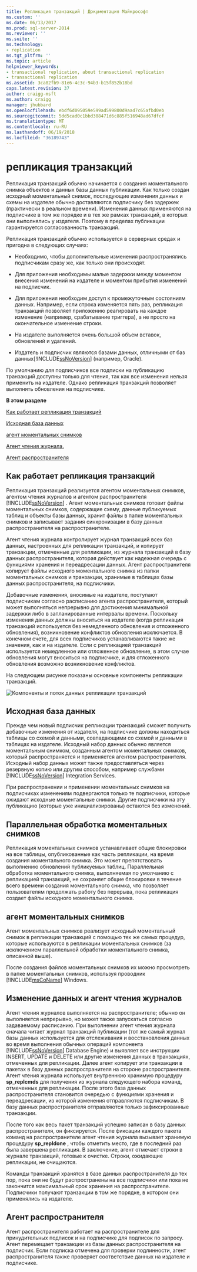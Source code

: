 ```yaml
---
title: Репликация транзакций | Документация Майкрософт
ms.custom: ''
ms.date: 06/13/2017
ms.prod: sql-server-2014
ms.reviewer: ''
ms.suite: ''
ms.technology:
- replication
ms.tgt_pltfrm: ''
ms.topic: article
helpviewer_keywords:
- transactional replication, about transactional replication
- transactional replication
ms.assetid: 3ca82fb9-81e6-4c3c-94b3-b15f852b18bd
caps.latest.revision: 37
author: craigg-msft
ms.author: craigg
manager: jhubbard
ms.openlocfilehash: ebdf6d095059e599ad599800d9aad7c65afbd0eb
ms.sourcegitcommit: 5dd5cad0c1bbd308471d6c885f516948ad67dfcf
ms.translationtype: MT
ms.contentlocale: ru-RU
ms.lasthandoff: 06/19/2018
ms.locfileid: "36189743"
---
```

# <a name="transactional-replication"></a>репликация транзакций
  Репликация транзакций обычно начинается с создания моментального снимка объектов и данных базы данных публикации. Как только создан исходный моментальный снимок, последующие изменения данных и схемы на издателе обычно доставляются подписчику без задержек (практически в реальном времени). Изменения данных применяются на подписчике в том же порядке и в тех же рамках транзакций, в которых они выполнялись у издателя. Поэтому в пределах публикации гарантируется согласованность транзакций.  
  
 Репликация транзакций обычно используется в серверных средах и пригодна в следующих случаях:  
  
-   Необходимо, чтобы дополнительные изменения распространялись подписчикам сразу же, как только они происходят.  
  
-   Для приложения необходимы малые задержки между моментом внесения изменений на издателе и моментом прибытия изменений на подписчик.  
  
-   Для приложения необходим доступ к промежуточным состояниям данных. Например, если строка изменяется пять раз, репликация транзакций позволяет приложению реагировать на каждое изменение (например, срабатывание триггера), а не просто на окончательное изменение строки.  
  
-   На издателе выполняется очень большой объем вставок, обновлений и удалений.  
  
-   Издатель и подписчик являются базами данных, отличными от баз данных[!INCLUDE[ssNoVersion](../../../includes/ssnoversion-md.md)] (например, Oracle).  
  
 По умолчанию для подписчиков все подписки на публикацию транзакций доступны только для чтения, так как все изменения нельзя применить на издателе. Однако репликация транзакций позволяет выполнять обновления на подписчике.  
  
 **В этом разделе**  
  
 [Как работает репликация транзакций](#HowWorks)  
  
 [Исходная база данных](#Dataset)  
  
 [агент моментальных снимков](#SnapshotAgent)  
  
 [Агент чтения журнала.](#LogReaderAgent)  
  
 [Агент распространителя](#DistributionAgent)  
  
##  <a name="HowWorks"></a> Как работает репликация транзакций  
 Репликация транзакций реализуется агентом моментальных снимков, агентом чтения журналов и агентом распространителя [!INCLUDE[ssNoVersion](../../../includes/ssnoversion-md.md)] . Агент моментальных снимков готовит файлы моментальных снимков, содержащие схему, данные публикуемых таблиц и объекты базы данных, хранит файлы в папке моментальных снимков и записывает задания синхронизации в базу данных распространителя на распространителе.  
  
 Агент чтения журнала контролирует журнал транзакций всех баз данных, настроенных для репликации транзакций, и копирует транзакции, отмеченные для репликации, из журнала транзакций в базу данных распространителя, которая действует как надежная очередь с функциями хранения и переадресации данных. Агент распространителя копирует файлы исходного моментального снимка из папки моментальных снимков и транзакции, хранимые в таблицах базы данных распространителя, на подписчики.  
  
 Добавочные изменения, вносимые на издателе, поступают подписчикам согласно расписанию агента распространителя, который может выполняться непрерывно для достижения минимальной задержки либо в запланированные интервалы времени. Поскольку изменения данных должны вноситься на издателе (когда репликация транзакций используется без немедленного обновления и отложенного обновления), возникновение конфликтов обновления исключается. В конечном счете, для всех подписчиков устанавливаются такие же значения, как и на издателе. Если с репликацией транзакций используется немедленное или отложенное обновление, в этом случае обновления могут вноситься на подписчике, и для отложенного обновления возможно возникновение конфликтов.  
  
 На следующем рисунке показаны основные компоненты репликации транзакций.  
  
 ![Компоненты и поток данных репликации транзакций](../media/trnsact.gif "Компоненты и поток данных репликации транзакций")  
  
##  <a name="Dataset"></a> Исходная база данных  
 Прежде чем новый подписчик репликации транзакций сможет получить добавочные изменения от издателя, на подписчике должны находиться таблицы со схемой и данными, совпадающими со схемой и данными в таблицах на издателе. Исходный набор данных обычно является моментальным снимком, созданным агентом моментальных снимков, который распространяется и применяется агентом распространителя. Исходный набор данных может также предоставляться через резервную копию или другим способом, например службами [!INCLUDE[ssNoVersion](../../../includes/ssnoversion-md.md)] Integration Services.  
  
 При распространении и применении моментальных снимков на подписчиках изменениям подвергаются только те подписчики, которые ожидают исходные моментальные снимки. Другие подписчики на эту публикацию (которые уже инициализированы) остаются без изменений.  
  
## <a name="concurrent-snapshot-processing"></a>Параллельная обработка моментальных снимков  
 Репликация моментальных снимков устанавливает общие блокировки на все таблицы, опубликованные как часть репликации, на время создания моментального снимка. Это может препятствовать выполнению обновлений публикуемых таблиц. Параллельная обработка моментального снимка, выполняемая по умолчанию с репликацией транзакций, не сохраняет общие блокировки в течение всего времени создания моментального снимка, что позволяет пользователям продолжать работу без перерыва, пока репликация создает файлы исходного моментального снимка.  
  
##  <a name="SnapshotAgent"></a> агент моментальных снимков  
 Агент моментальных снимков реализует исходный моментальный снимок в репликации транзакций с помощью тех же самых процедур, которые используются в репликации моментальных снимков (за исключением параллельной обработки моментального снимка, описанной выше).  
  
 После создания файлов моментальных снимков их можно просмотреть в папке моментальных снимков, используя проводник [!INCLUDE[msCoName](../../../includes/msconame-md.md)] Windows.  
  
##  <a name="LogReaderAgent"></a> Изменение данных и агент чтения журналов  
 Агент чтения журналов выполняется на распространителе; обычно он выполняется непрерывно, но может также запускаться согласно задаваемому расписанию. При выполнении агент чтения журнала сначала читает журнал транзакций публикации (тот же самый журнал базы данных используется для отслеживания и восстановления данных во время выполнения обычных операций компонента [!INCLUDE[ssNoVersion](../../../includes/ssnoversion-md.md)] Database Engine) и выявляет все инструкции INSERT, UPDATE и DELETE или другие изменения данных в транзакциях, отмеченных для репликации. Далее агент копирует эти транзакции в пакетах в базу данных распространителя на стороне распространителя. Агент чтения журнала использует внутреннюю хранимую процедуру **sp_replcmds** для получения из журнала следующего набора команд, отмеченных для репликации. После этого база данных распространителя становится очередью с функциями хранения и переадресации, из которой изменения отправляются подписчикам. В базу данных распространителя отправляются только зафиксированные транзакции.  
  
 После того как весь пакет транзакций успешно записан в базу данных распространителя, он фиксируется. После фиксации каждого пакета команд на распространителе агент чтения журнала вызывает хранимую процедуру **sp_repldone** , чтобы отметить место, где в последний раз была завершена репликация. В заключение, агент отмечает строки в журнале транзакций, готовые к очистке. Строки, ожидающие репликации, не очищаются.  
  
 Команды транзакций хранятся в базе данных распространителя до тех пор, пока они не будут распространены на все подписчики или пока не закончится максимальный срок хранения на распространителе. Подписчики получают транзакции в том же порядке, в котором они применялись на издателе.  
  
##  <a name="DistributionAgent"></a> Агент распространителя  
 Агент распространителя работает на распространителе для принудительных подписок и на подписчике для подписок по запросу. Агент перемещает транзакции из базы данных распространителя на подписчик. Если подписка отмечена для проверки подлинности, агент распространителя также проверяет соответствие данных на издателе и подписчике.  
  
  